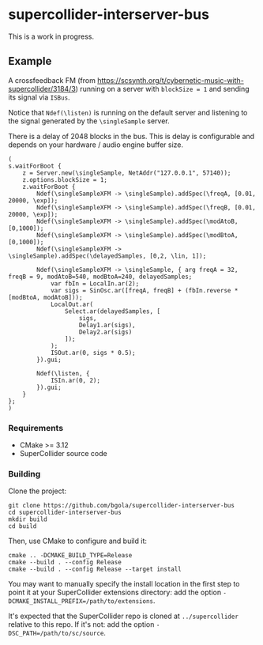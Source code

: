 # supercollider-interserver-bus

This is a work in progress.

## Example

A crossfeedback FM (from https://scsynth.org/t/cybernetic-music-with-supercollider/3184/3) running on a server with `blockSize = 1` and sending its signal via `ISBus`.

Notice that `Ndef(\listen)` is running on the default server and listening to the signal generated by the `\singleSample` server.

There is a delay of 2048 blocks in the bus. This is delay is configurable and depends on your hardware / audio engine buffer size.

```supercollider
(
s.waitForBoot {
	z = Server.new(\singleSample, NetAddr("127.0.0.1", 57140));
	z.options.blockSize = 1;
	z.waitForBoot {
		Ndef(\singleSampleXFM -> \singleSample).addSpec(\freqA, [0.01, 20000, \exp]);
		Ndef(\singleSampleXFM -> \singleSample).addSpec(\freqB, [0.01, 20000, \exp]);
		Ndef(\singleSampleXFM -> \singleSample).addSpec(\modAtoB, [0,1000]);
		Ndef(\singleSampleXFM -> \singleSample).addSpec(\modBtoA, [0,1000]);
		Ndef(\singleSampleXFM -> \singleSample).addSpec(\delayedSamples, [0,2, \lin, 1]);
		
		Ndef(\singleSampleXFM -> \singleSample, { arg freqA = 32, freqB = 9, modAtoB=540, modBtoA=240, delayedSamples;
			var fbIn = LocalIn.ar(2);
			var sigs = SinOsc.ar([freqA, freqB] + (fbIn.reverse * [modBtoA, modAtoB]));
			LocalOut.ar(
				Select.ar(delayedSamples, [
					sigs,
					Delay1.ar(sigs),
					Delay2.ar(sigs)
				]);
			);
			ISOut.ar(0, sigs * 0.5);
		}).gui;
		
		Ndef(\listen, {
			ISIn.ar(0, 2);
		}).gui;
	}
};
)
```

### Requirements

- CMake >= 3.12
- SuperCollider source code

### Building

Clone the project:

    git clone https://github.com/bgola/supercollider-interserver-bus
    cd supercollider-interserver-bus
    mkdir build
    cd build

Then, use CMake to configure and build it:

    cmake .. -DCMAKE_BUILD_TYPE=Release
    cmake --build . --config Release
    cmake --build . --config Release --target install

You may want to manually specify the install location in the first step to point it at your
SuperCollider extensions directory: add the option `-DCMAKE_INSTALL_PREFIX=/path/to/extensions`.

It's expected that the SuperCollider repo is cloned at `../supercollider` relative to this repo. If
it's not: add the option `-DSC_PATH=/path/to/sc/source`.
